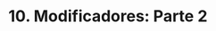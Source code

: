 <!-- Autor: Daniel Benjamin Perez Morales -->
<!-- GitHub: https://github.com/DanielPerezMoralesDev13 -->
<!-- Correo electrónico: danielperezdev@proton.me -->

<!-- 
base de datos dalto hello_sqlite3 tabla usuarios
docker exec --interactive --tty --privileged --user vscode container-sqlite3-practicas sqlite3 /home/vscode/Northwind.db
-->

<!-- https://youtu.be/OuJerKzV5T0?t=7507 -->

<!-- # python3 -m pip install pandas-stubs && mypy --install-types
# sudo apt-get install python3-tk -->

# 10. Modificadores: Parte 2
